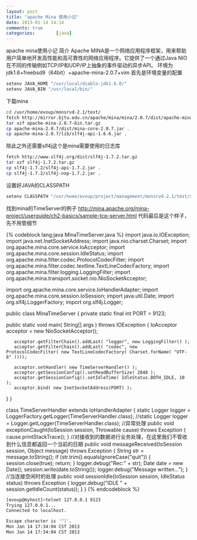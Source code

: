 ```yaml
---
layout: post
title: "apache Mina 使用小记"
date: 2013-01-14 14:14
comments: true
categories:        [java]
---
```

apache mina使用小记 简介     Apache MINA是一个网络应用程序框架，用来帮助用户简单地开发高性能和高可靠性的网络应用程序。它提供了一个通过Java NIO在不同的传输例如TCP/IP和UDP/IP上抽象的事件驱动的异步API。 环境为jdk1.6+freebsd9（64bit）+apache-mina-2.0.7+vim 首先是环境变量的配置

```bash
setenv JAVA_HOME "/usr/local/diablo-jdk1.6.0/"
setenv JAVA_BIN "/usr/local/bin/"
```

下载mina

```bash
cd /usr/home/evoup/monsrvd-2.1/test/
fetch http://mirror.bjtu.edu.cn/apache/mina/mina/2.0.7/dist/apache-mina-2.0.7-bin.tar.gz
tar xzf apache-mina-2.0.7-bin.tar.gz
cp apache-mina-2.0.7/dist/mina-core-2.0.7.jar .
cp apache-mina-2.0.7/lib/slf4j-api-1.6.6.jar .
```

除此之外还需要slf4j这个是mina需要使用的日志库

```bash
fetch http://www.slf4j.org/dist/slf4j-1.7.2.tar.gz
tar xzf slf4j-1.7.2.tar.gz
cp slf4j-1.7.2/slf4j-api-1.7.2.jar .
cp slf4j-1.7.2/slf4j-nop-1.7.2.jar .
```

设置好JAVA的CLASSPATH

```bash
setenv CLASSPATH "/usr/home/evoup/project/management/monsrvd-2.1/test/slf4j-api-1.7.2.jar:/usr/home/evoup/project/management/monsrvd-2.1/test/slf4j-nop-1.7.2.jar:/usr/home/evoup/project/management/monsrvd-2.1/test/mina-core-2.0.7.jar:/usr/local/diablo-jdk1.6.0/lib:."
```

找到mina的TimeServer的例子 http://mina.apache.org/mina-project/userguide/ch2-basics/sample-tcp-server.html 代码最后是这个样子，先不用管细节


{% codeblock lang:java MinaTimeServer.java %}
import java.io.IOException;
import java.net.InetSocketAddress;
import java.nio.charset.Charset;
import org.apache.mina.core.service.IoAcceptor;
import org.apache.mina.core.session.IdleStatus;
import org.apache.mina.filter.codec.ProtocolCodecFilter;
import org.apache.mina.filter.codec.textline.TextLineCodecFactory;
import org.apache.mina.filter.logging.LoggingFilter;
import org.apache.mina.transport.socket.nio.NioSocketAcceptor;

import org.apache.mina.core.service.IoHandlerAdapter;
import org.apache.mina.core.session.IoSession;
import java.util.Date;
import org.slf4j.LoggerFactory;
import org.slf4j.Logger;

public class MinaTimeServer
{
   private static final int PORT = 9123;

   public static void main( String[] args ) throws IOException
   {
       IoAcceptor acceptor = new NioSocketAcceptor();

       acceptor.getFilterChain().addLast( "logger", new LoggingFilter() );
       acceptor.getFilterChain().addLast( "codec", new ProtocolCodecFilter( new TextLineCodecFactory( Charset.forName( "UTF-8" ))));

       acceptor.setHandler( new TimeServerHandler() );
       acceptor.getSessionConfig().setReadBufferSize( 2048 );
       acceptor.getSessionConfig().setIdleTime( IdleStatus.BOTH_IDLE, 10 );
       acceptor.bind( new InetSocketAddress(PORT) );
   }
}

class TimeServerHandler extends IoHandlerAdapter {
    static Logger logger = LoggerFactory.getLogger(TimeServerHandler.class);
   //static Logger logger = Logger.getLogger(TimeServerHandler.class);
   //异常处理
   public void exceptionCaught(IoSession session, Throwable cause) throws Exception {
       cause.printStackTrace();
   }
   //对接收到的数据进行业务处理，在这里我们不管收到什么信息都返回一个当前的日期
   public void messageReceived(IoSession session, Object message) throws Exception {
       String str = message.toString();
       if (str.trim().equalsIgnoreCase("quit")) {
           session.close(true);
           return;
       }
       logger.debug("Rec:" + str);
       Date date = new Date();
       session.write(date.toString());
       logger.debug("Message written...");
   }
   //当连接空闲时的处理
   public void sessionIdle(IoSession session, IdleStatus status) throws Exception {
       logger.debug("IDLE " + session.getIdleCount(status));
   }
}
{% endcodeblock %}

```bash
[evoup@myhost]>telnet 127.0.0.1 9123
Trying 127.0.0.1...
Connected to localhost.

Escape character is '^]'.
Mon Jan 14 17:34:04 CST 2013
Mon Jan 14 17:34:04 CST 2013
```
